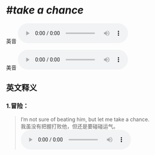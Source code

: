 # ***\#take a chance*** 
英音
<audio src="./media/take a chance1.aac" controls="controls"></audio>

美音
<audio src="./media/take a chance2.aac" controls="controls"></audio>



  

英文释义
---
### 1.**冒险：**  

 > I’m not sure of beating him, but let me take a chance.  
 > 我虽没有把握打败他，但还是要碰碰运气。    
<audio src="./media/12-chance.aac" controls="controls"></audio>


